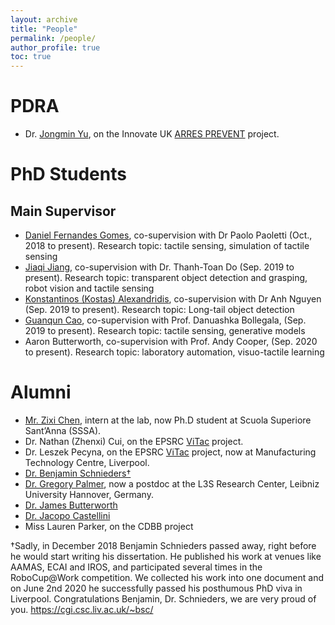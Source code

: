 ```yaml
---
layout: archive
title: "People"
permalink: /people/
author_profile: true
toc: true
---
```


# PDRA
* Dr. [Jongmin Yu](https://sites.google.com/view/jongmin-yu-cv/home), on the Innovate UK [ARRES PREVENT](https://www.robotiz3d.com/smart.html) project.

# PhD Students
## Main Supervisor
* [Daniel Fernandes Gomes](https://danfergo.github.io/), co-supervision with Dr Paolo Paoletti (Oct., 2018 to present). Research topic: tactile sensing, simulation of tactile sensing
* [Jiaqi Jiang](https://jiaqirobot.org/), co-supervision with Dr. Thanh-Toan Do (Sep. 2019 to present). Research topic: transparent object detection and grasping, robot vision and tactile sensing 
* [Konstantinos (Kostas) Alexandridis](https://kostas1515.github.io/), co-supervision with Dr Anh Nguyen (Sep. 2019 to present). Research topic: Long-tail object detection
* [Guanqun Cao](https://smartguan.org/), co-supervision with Prof. Danuashka Bollegala, (Sep. 2019 to present). Research topic: tactile sensing, generative models
* Aaron Butterworth, co-supervision with Prof. Andy Cooper, (Sep. 2020 to present). Research topic: laboratory automation, visuo-tactile learning

# Alumni
* [Mr. Zixi Chen](https://zixichen007115.github.io/), intern at the lab, now Ph.D student at Scuola Superiore Sant’Anna (SSSA).
* Dr. Nathan (Zhenxi) Cui, on the EPSRC [ViTac](https://gow.epsrc.ukri.org/NGBOViewGrant.aspx?GrantRef=EP/T033517/2) project.
* Dr. Leszek Pecyna, on the EPSRC [ViTac](https://gow.epsrc.ukri.org/NGBOViewGrant.aspx?GrantRef=EP/T033517/2) project, now at Manufacturing Technology Centre, Liverpool.
* [Dr. Benjamin Schnieders†](https://cgi.csc.liv.ac.uk/~bsc/)
* [Dr. Gregory Palmer](https://gjp1203.github.io/), now a postdoc at the L3S Research Center, Leibniz University Hannover, Germany.
* [Dr. James Butterworth](https://github.com/jamesbut)
* [Dr. Jacopo Castellini](https://cgi.csc.liv.ac.uk/~jacopo/)
* Miss Lauren Parker, on the CDBB project


†Sadly, in December 2018 Benjamin Schnieders passed away, right before he would start writing his dissertation. He published his work at venues like AAMAS, ECAI and IROS, and participated several times in the RoboCup@Work competition. We collected his work into one document and on June 2nd 2020 he successfully passed his posthumous PhD viva in Liverpool. Congratulations Benjamin, Dr. Schnieders, we are very proud of you. https://cgi.csc.liv.ac.uk/~bsc/
